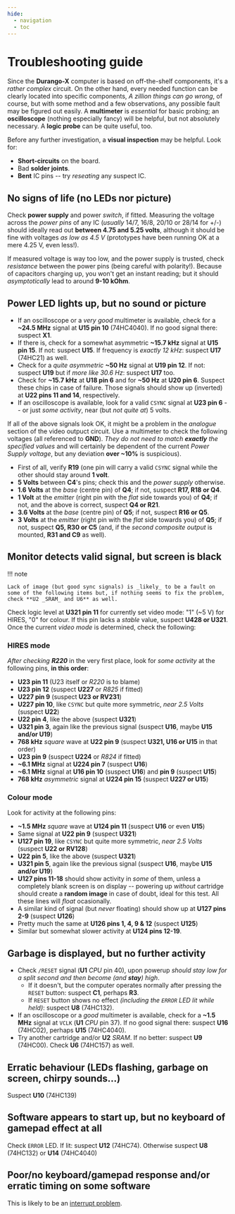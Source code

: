 ```yaml
---
hide:
  - navigation
  - toc
---
```

# Troubleshooting guide

Since the **Durango-X** computer is based on off-the-shelf components, it's a _rather complex_ circuit.
On the other hand, every needed function can be clearly located into specific components, _A zillion things can go wrong_,
of course, but with some method and a few observations, any possible fault may be figured out easily. A **multimeter** is
_essential_ for basic probing; an **oscilloscope** (nothing especially fancy) will be helpful, but not absolutely necessary.
A **logic probe** can be quite useful, too.

Before any further investigation, a **visual inspection** may be helpful. Look for:

* **Short-circuits** on the board.
* Bad **solder joints**.
* **Bent** IC pins -- try _reseating_ any suspect IC.
 
## No signs of life (no LEDs nor picture)

Check **power supply** and power _switch_, if fitted. Measuring the voltage across the _power pins_ of any IC (_usually_ 14/7,
16/8, 20/10 or 28/14 for +/-) should ideally read out **between 4.75 and 5.25 volts**, although it should be fine with voltages
_as low as 4.5 V_ (prototypes have been running OK at a mere 4.25 V, even less!).

If measured voltage is way too low, and the power supply is trusted, check _resistance_ between the power pins (being careful with polarity!). Because of capacitors charging up, you won't get an instant reading; but it should _asymptotically_ lead to around **9-10 kOhm**.

## Power LED lights up, but no sound or picture

* If an oscilloscope or a _very good_ multimeter is available, check for a **~24.5 MHz** signal at **U15 pin 10** (74HC4040). If no good signal there: suspect **X1**.
* If there is, check for a somewhat asymmetric **~15.7 kHz** signal at **U15 pin 15**. If not: suspect **U15**. If frequency is _exactly 12 kHz_: suspect **U17** (74HC21) as well.
* Check for a _quite asymmetric_ **~50 Hz** signal at **U19 pin 12**. If not: suspect **U19** but if _more like 30.6 Hz_: suspect **U17** too.
* Check for **~15.7 kHz** at **U18 pin 6** and for **~50 Hz** at **U20 pin 6**. Suspect these chips in case of failure. Those signals should show up (inverted) at **U22 pins 11 and 14**, respectively.
* If an oscilloscope is available, look for a valid `CSYNC` signal at **U23 pin 6** -- or just _some activity_, near (but _not quite at_) 5 volts.

If all of the above signals look OK, it might be a problem in the _analogue_ section of the video outpuct circuit. Use a multimeter to check the following voltages (all referenced to **GND**). _They do not need to match **exactly** the specified values_ and will certainly be dependent of the current _Power Supply voltage_, but any deviation **over ~10%** is suspicious).

* First of all, verify **R19** (one pin will carry a valid `CSYNC` signal while the other should stay around **1 volt**.
* **5 Volts** between **C4**'s pins; check this and the _power supply_ otherwise.
* **1.6 Volts** at the _base_ (centre pin) of **Q4**; if not, suspect **R17, R18 or Q4**.
* **1 Volt** at the _emitter_ (right pin with the _flat_ side towards you) of **Q4**; if not, and the above is correct, suspect **Q4 or R21**.
* **3.6 Volts** at the _base_ (centre pin) of **Q5**; if not, suspect **R16 or Q5**.
* **3 Volts** at the _emitter_ (right pin with the _flat_ side towards you) of **Q5**; if not, suspect **Q5, R30 or C5** (and, if the _second composite output_ is mounted, **R31 and C9** as well).

## Monitor detects valid signal, but screen is black

!!! note

	Lack of image (but good sync signals) is _likely_ to be a fault on some of the following items but, if nothing seems to fix the problem, check **U2 _SRAM_ and U6** as well.
	
Check logic level at **U321 pin 11** for currently set video mode: "1" (~5 V) for HIRES, "0" for colour. If this pin lacks a _stable_ value, suspect **U428 or U321**. Once the current _video mode_ is determined, check the following:

### HIRES mode

_After checking **R220**_ in the very first place, look for _some activity_ at the following pins, **in this order**:

* **U23 pin 11** (U23 itself or _R220_ is to blame)
* **U23 pin 12** (suspect **U227** or _R825_ if fitted)
* **U227 pin 9** (suspect **U23 or RV231**)
* **U227 pin 10**, like `CSYNC` but quite more symmetric, _near 2.5 Volts_ (suspect **U22**)
* **U22 pin 4**, like the above (suspect **U321**)
* **U321 pin 3**, again like the previous signal (suspect **U16**, maybe **U15 and/or U19**)
* **768 kHz** _square_ wave at **U22 pin 9** (suspect **U321, U16 or U15** in that order)
* **U23 pin 9** (suspect **U224** or _R824_ if fitted)
* **~6.1 MHz** signal at **U224 pin 7** (suspect **U16**)
* **~6.1 MHz** signal at **U16 pin 10** (suspect **U16**) and **pin 9** (suspect **U15**)
* **768 kHz** _asymmetric_ signal at **U224 pin 15** (suspect **U227 or U15**)

### Colour mode

Look for activity at the following pins:

* **~1.5 MHz** _square_ wave at **U124 pin 11** (suspect **U16** or even **U15**)
* Same signal at **U22 pin 9** (suspect **U321**)
* **U127 pin 19**, like `CSYNC` but quite more symmetric, _near 2.5 Volts_ (suspect **U22 or RV128**)
* **U22 pin 5**, like the above (suspect **U321**)
* **U321 pin 5**, again like the previous signal (suspect **U16**, maybe **U15 and/or U19**)
* **U127 pins 11-18** should show activity in _some_ of them, unless a completely blank screen is on display -- powering up _without_ cartridge should create a **random image** in case of doubt, ideal for this test. All these lines will _float_ ocasionally.
* A similar kind of signal (but _never_ floating) should show up at **U127 pins 2-9** (suspect **U126**)
* Pretty much the same at **U126 pins 1, 4, 9 & 12** (suspect **U125**)
* Similar but somewhat slower activity at **U124 pins 12-19**.

## Garbage is displayed, but no further activity

* Check `/RESET` signal (**U1** _CPU_ pin 40), upon powerup _should stay low for a split second and then become (and **stay**) high_.
	* If it doesn't, but the computer operates normally after pressing the `RESET` button: suspect **C1**, perhaps **R3**.
	* If `RESET` button shows no effect _(including the `ERROR` LED lit while held)_: suspect **U8** (74HC132).
* If an oscilloscope or a _good_ multimeter is available, check for a **~1.5 MHz** signal at `VCLK` (**U1** _CPU_ pin 37). If no good signal there: suspect  **U16** (74HC02), perhaps **U15** (74HC4040).
* Try another cartridge and/or **U2** _SRAM_. If no better: suspect **U9** (74HC00). Check **U6** (74HC157) as well.

## Erratic behaviour (LEDs flashing, garbage on screen, chirpy sounds...)

Suspect **U10** (74HC139)

## Software appears to start up, but no keyboard of gamepad effect at all

Check `ERROR` LED. If lit: suspect **U12** (74HC74). Otherwise suspect **U8** (74HC132) or **U14** (74HC4040)

## Poor/no keyboard/gamepad response and/or erratic timing on some software

This is likely to be an [interrupt problem](hardware/irq.md).

